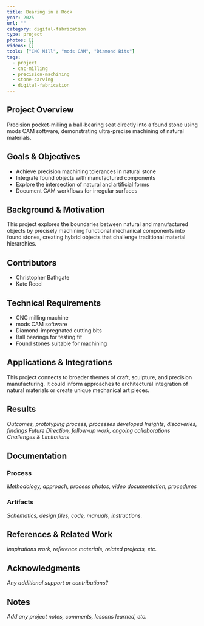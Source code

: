 ```yaml
---
title: Bearing in a Rock
year: 2025
url: ""
category: digital-fabrication
type: project
photos: []
videos: []
tools: ["CNC Mill", "mods CAM", "Diamond Bits"]
tags:
  - project
  - cnc-milling
  - precision-machining
  - stone-carving
  - digital-fabrication
---
```


## Project Overview
Precision pocket-milling a ball-bearing seat directly into a found stone using mods CAM software, demonstrating ultra-precise machining of natural materials.

## Goals & Objectives
- Achieve precision machining tolerances in natural stone
- Integrate found objects with manufactured components
- Explore the intersection of natural and artificial forms
- Document CAM workflows for irregular surfaces

## Background & Motivation
This project explores the boundaries between natural and manufactured objects by precisely machining functional mechanical components into found stones, creating hybrid objects that challenge traditional material hierarchies.

## Contributors 
- Christopher Bathgate
- Kate Reed

## Technical Requirements
- CNC milling machine
- mods CAM software
- Diamond-impregnated cutting bits
- Ball bearings for testing fit
- Found stones suitable for machining

## Applications & Integrations
This project connects to broader themes of craft, sculpture, and precision manufacturing. It could inform approaches to architectural integration of natural materials or create unique mechanical art pieces.

## Results
*Outcomes, prototyping process, processes developed*
*Insights, discoveries, findings*
*Future Direction, follow-up work, ongoing collaborations*
*Challenges & Limitations*

## Documentation

### Process
*Methodology, approach, process photos, video documentation, procedures*

### Artifacts
*Schematics, design files, code, manuals, instructions.*

## References & Related Work
*Inspirations work, reference materials, related projects, etc.*

## Acknowledgments
*Any additional support or contributions?*

## Notes
*Add any project notes, comments, lessons learned, etc.* 
